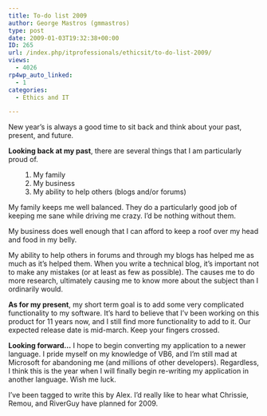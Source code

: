 ```yaml
---
title: To-do list 2009
author: George Mastros (gmmastros)
type: post
date: 2009-01-03T19:32:38+00:00
ID: 265
url: /index.php/itprofessionals/ethicsit/to-do-list-2009/
views:
  - 4026
rp4wp_auto_linked:
  - 1
categories:
  - Ethics and IT

---
```

New year&#8217;s is always a good time to sit back and think about your past, present, and future.

<span class="MT_blue"><strong>Looking back at my past</strong></span>, there are several things that I am particularly proud of.

<ol style="padding-left:50px;">
  <li>
    My family
  </li>
  <li>
    My business
  </li>
  <li>
    My ability to help others (blogs and/or forums)
  </li>
</ol>

My family keeps me well balanced. They do a particularly good job of keeping me sane while driving me crazy. I&#8217;d be nothing without them.

My business does well enough that I can afford to keep a roof over my head and food in my belly.

My ability to help others in forums and through my blogs has helped me as much as it&#8217;s helped them. When you write a technical blog, it&#8217;s important not to make any mistakes (or at least as few as possible). The causes me to do more research, ultimately causing me to know more about the subject than I ordinarily would. 

**<span class="MT_blue">As for my present</span>**, my short term goal is to add some very complicated functionality to my software. It&#8217;s hard to believe that I&#8217;v been working on this product for 11 years now, and I still find more functionality to add to it. Our expected release date is mid-march. Keep your fingers crossed.

<span class="MT_blue"><strong>Looking forward&#8230;</strong></span> I hope to begin converting my application to a newer language. I pride myself on my knowledge of VB6, and I&#8217;m still mad at Microsoft for abandoning me (and millions of other developers). Regardless, I think this is the year when I will finally begin re-writing my application in another language. Wish me luck.

I&#8217;ve been tagged to write this by Alex. I&#8217;d really like to hear what Chrissie, Remou, and RiverGuy have planned for 2009.